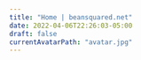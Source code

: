 ```yaml
---
title: "Home | beansquared.net"
date: 2022-04-06T22:26:03-05:00
draft: false
currentAvatarPath: "avatar.jpg"
---
```

